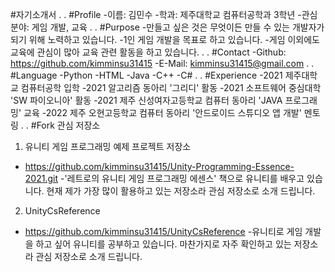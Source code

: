 #자기소개서
.
.
#Profile
-이름: 김민수
-학과: 제주대학교 컴퓨터공학과 3학년
-관심분야: 게임 개발, 교육
.
.
#Purpose
-만들고 싶은 것은 무엇이든 만들 수 있는 개발자가 되기 위해 노력하고 있습니다.
-1인 게임 개발을 목표로 하고 있습니다.
-게임 이외에도 교육에 관심이 많아 교육 관련 활동을 하고 있습니다.
.
.
#Contact
-Github: https://github.com/kimminsu31415
-E-Mail: kimminsu31415@gmail.com
.
.
#Language
-Python
-HTML
-Java
-C++
-C#
.
.
#Experience
-2021 제주대학교 컴퓨터공학 입학
-2021 알고리즘 동아리 '그리디' 활동
-2021 소프트웨어 중심대학 'SW 파이오니아' 활동
-2021 제주 신성여자고등학교 컴퓨터 동아리 'JAVA 프로그래밍' 교육
-2022 제주 오현고등학교 컴퓨터 동아리 '안드로이드 스튜디오 앱 개발' 멘토링
.
.
#Fork 관심 저장소
1. 유니티 게임 프로그래밍 예제 프로젝트 저장소
- https://github.com/kimminsu31415/Unity-Programming-Essence-2021.git
-'레트로의 유니티 게임 프로그래밍 에센스' 책으로 유니티를 배우고 있습니다. 현재 제가 가장 많이 활용하고 있는 저장소라 관심 저장소로 소개 드립니다.

2. UnityCsReference
- https://github.com/kimminsu31415/UnityCsReference
-유니티로 게임 개발을 하고 싶어 유니티를 공부하고 있습니다. 마찬가지로 자주 확인하고 있는 저장소라 관심 저장소로 소개 드립니다.
